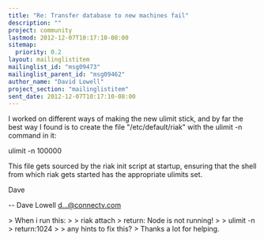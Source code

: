```yaml
---
title: "Re: Transfer database to new machines fail"
description: ""
project: community
lastmod: 2012-12-07T10:17:10-08:00
sitemap:
  priority: 0.2
layout: mailinglistitem
mailinglist_id: "msg09473"
mailinglist_parent_id: "msg09462"
author_name: "David Lowell"
project_section: "mailinglistitem"
sent_date: 2012-12-07T10:17:10-08:00
---
```



I worked on different ways of making the new ulimit stick, and by far the best 
way I found is to create the file "/etc/default/riak" with the ulimit -n 
command in it:

ulimit -n 100000

This file gets sourced by the riak init script at startup, ensuring that the 
shell from which riak gets started has the appropriate ulimits set.

Dave

--
Dave Lowell
d...@connectv.com

&gt; When i run this:
&gt; 
&gt; riak attach
&gt; return: Node is not running!
&gt; 
&gt; ulimit -n
&gt; return:1024
&gt; 
&gt; any hints to fix this?
&gt; Thanks a lot for helping.
